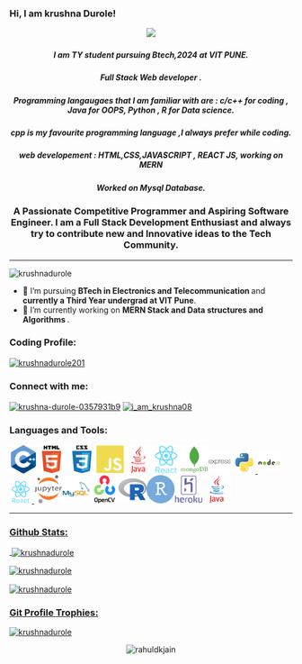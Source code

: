 
### Hi, I am krushna Durole!
<!-- <img src="https://raw.githubusercontent.com/MartinHeinz/MartinHeinz/master/wave.gif"width="30px"> -->
<div id="header" align="center">
  <img src="https://tse1.mm.bing.net/th?id=OIP.fhjjF-H5TQZ8uvd6udEYwgHaJ4&pid=Api&P=0" width="100"/>
</div>
   <h5 align = "center">I am TY student pursuing Btech,2024 at VIT PUNE. </h5>
   <h5 align = "center">Full Stack Web developer . </h5>
   <h5 align = "center"> Programming langaugaes that I am familiar with are : c/c++ for coding , Java for OOPS, Python , R for Data science.</h5>
   <h5 align = "center">cpp is my favourite programming language ,I always prefer while coding.</h5>
   <h5 align = "center">web developement : HTML,CSS,JAVASCRIPT , REACT JS, working on MERN</h5>
   <h5 align = "center"> Worked on Mysql Database.</h5>
  <h3 align="center">A Passionate Competitive Programmer and Aspiring Software Engineer. I am a Full Stack Development Enthusiast and always try to contribute new and Innovative ideas to the Tech Community.</h3>
  
  ---
  <p align="left"> <img src="https://komarev.com/ghpvc/?username=krushnadurole&label=Profile%20views&color=green&style=flat" alt="krushnadurole" /> </p>

- 💼 I’m pursuing <strong>BTech in Electronics and Telecommunication </strong> and <strong>currently a Third Year undergrad at VIT Pune</strong>.
- 🔭 I’m currently working on <strong>MERN Stack and Data structures and Algorithms </strong>.

<h3 align="left">Coding Profile:</h3>
<p align="left">
<a href="https://www.hackerrank.com/krushnadurole201" target="blank"><img align="center" src="https://raw.githubusercontent.com/rahuldkjain/github-profile-readme-generator/master/src/images/icons/Social/hackerrank.svg" alt="krushnadurole201" height="30" width="40" /></a>

</p>

</p>

<h3 align="left">Connect with me:</h3>
<p align="left">
<a href="https://www.linkedin.com/in/krushna-durole-0357931b9/" target="blank"><img align="center" src="https://raw.githubusercontent.com/rahuldkjain/github-profile-readme-generator/master/src/images/icons/Social/linked-in-alt.svg" alt="krushna-durole-0357931b9" height="30" width="40" /></a>
<a href="https://www.instagram.com/i_am_krushna08/" target="blank"><img align="center" src="https://raw.githubusercontent.com/rahuldkjain/github-profile-readme-generator/master/src/images/icons/Social/instagram.svg" alt="i_am_krushna08" height="30" width="40" /></a>
</p>
<h3 align="left">Languages and Tools:</h3>


<img src="https://github.com/devicons/devicon/blob/master/icons/cplusplus/cplusplus-original.svg" alt="CPP" width="50" height="50"/><img src="https://github.com/devicons/devicon/blob/master/icons/html5/html5-original-wordmark.svg" alt="HTML Logo" width="50" height="50"/> <img src="https://github.com/devicons/devicon/blob/master/icons/css3/css3-original-wordmark.svg" alt="CSS Logo" width="50" height="50"/><img src="https://github.com/devicons/devicon/blob/master/icons/javascript/javascript-plain.svg" alt="Javascript" width="50" height="50"/><img src="https://github.com/devicons/devicon/blob/master/icons/java/java-plain-wordmark.svg" alt="JAVA" width="50" height="50"/><img src="https://github.com/devicons/devicon/blob/master/icons/react/react-original-wordmark.svg" alt="REACT" width="50" height="50"/><img src="https://github.com/devicons/devicon/blob/master/icons/mongodb/mongodb-plain-wordmark.svg" alt="MongoDB" width="50" height="50"/><img src="https://raw.githubusercontent.com/devicons/devicon/master/icons/express/express-original-wordmark.svg" alt="express" width="40" height="40"/> </a> <a href="https://git-scm.com/" target="_blank" rel="noreferrer"><img src="https://raw.githubusercontent.com/devicons/devicon/master/icons/python/python-original.svg" alt="python" width="40" height="40"/> </a> <a href="https://reactjs.org/" target="_blank" rel="noreferrer"><img src="https://raw.githubusercontent.com/devicons/devicon/master/icons/nodejs/nodejs-original-wordmark.svg" alt="NodeJs" width="40" height="40"/> </a> <a href="https://opencv.org/" target="_blank" rel="noreferrer"><img src="https://raw.githubusercontent.com/devicons/devicon/master/icons/react/react-original-wordmark.svg" alt="REACT" width="40" height="40"/> </a> <a href="https://redux.js.org" target="_blank" rel="noreferrer"><img src="https://github.com/devicons/devicon/blob/master/icons/jupyter/jupyter-original-wordmark.svg" alt="Juypter" width="50" height="50"/><img src="https://github.com/devicons/devicon/blob/master/icons/mysql/mysql-original-wordmark.svg" alt="MySql" width="50" height="50"/><img src="https://github.com/devicons/devicon/blob/master/icons/opencv/opencv-original-wordmark.svg" alt="Opencv" width="50" height="50"/><img src="https://github.com/devicons/devicon/blob/master/icons/r/r-original.svg" alt="R" width="50" height="50"/><img src="https://github.com/devicons/devicon/blob/master/icons/rstudio/rstudio-original.svg" alt="Rstduio" width="50" height="50"/><img src="https://github.com/devicons/devicon/blob/master/icons/heroku/heroku-original-wordmark.svg" alt="Heroku" width="50" height="50"/><img src="https://github.com/devicons/devicon/blob/master/icons/java/java-original-wordmark.svg" alt="java" width="50" height="50"/>
</p>

---

<p>
<h3 align="left">Github Stats:</h3>
<p>&nbsp;<img align="center" src="https://github-readme-stats.vercel.app/api?username=krushnadurole&show_icons=true&theme=dark&locale=en" alt="krushnadurole" /></p>
<p><img align="center" src="https://github-readme-stats.vercel.app/api/top-langs?username=krushnadurole&show_icons=true&theme=dark&layout=compact" alt="krushnadurole" /></p>
<p><img align="center" src="https://github-readme-streak-stats.herokuapp.com/?user=krushnadurole&theme=dark" alt="krushnadurole" /></p>



<h3 align="left">Git Profile Trophies:</h3>
<p align="left"> <a href="https://github.com/ryo-ma/github-profile-trophy"><img src="https://github-profile-trophy.vercel.app?username=krushnadurole&show_icons=true&theme=dark" alt="krushnadurole" /></a></p>

<!--
**krushnadurole/krushnadurole** is a ✨ _special_ ✨ repository because its `README.md` (this file) appears on your GitHub profile.



Here are some ideas to get you started:

- 🔭 I’m currently working on Btech Program
- 🌱 I’m currently learning MERN & DsAlgo
- 👯 I’m looking to collaborate on web projects.
- 🤔 I’m looking for help with redux concepts
- 💬 Ask me about : Web Development
- 📫 How to reach me: instagram handle : @i_am_krushna_08
- 😄 Pronouns: krishna
- ⚡ Fun fact: .
-->
<p align="center"> <img src=https://github-readme-stats.vercel.app/api?username=rahuldkjain&show_icons=true alt=rahuldkjain /> </p>



